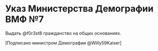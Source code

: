 # Указ Министерства Демографии ВМФ №7

Выдать @f0r3st8 гражданство на общих основаниях.

[Подписано министром Демографии @Willy59Kaiser]
